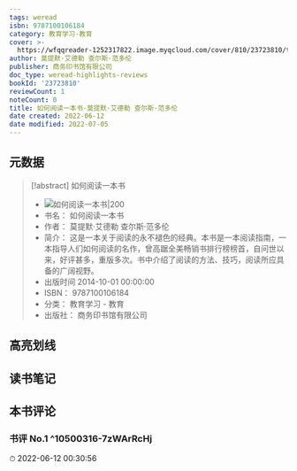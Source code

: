 ```yaml
---
tags: weread
isbn: 9787100106184
category: 教育学习-教育
cover: >-
  https://wfqqreader-1252317822.image.myqcloud.com/cover/810/23723810/t7_23723810.jpg
author: 莫提默·艾德勒 查尔斯·范多伦
publisher: 商务印书馆有限公司
doc_type: weread-highlights-reviews
bookId: '23723810'
reviewCount: 1
noteCount: 0
title: 如何阅读一本书-莫提默·艾德勒 查尔斯·范多伦
date created: 2022-06-12
date modified: 2022-07-05
---
```


## 元数据

> [!abstract] 如何阅读一本书
> - ![ 如何阅读一本书|200](https://wfqqreader-1252317822.image.myqcloud.com/cover/810/23723810/t7_23723810.jpg)
> - 书名： 如何阅读一本书
> - 作者： 莫提默·艾德勒 查尔斯·范多伦
> - 简介： 这是一本关于阅读的永不褪色的经典。本书是一本阅读指南，一本指导人们如何阅读的名作，曾高踞全美畅销书排行榜榜首，自问世以来，好评甚多，重版多次。书中介绍了阅读的方法、技巧，阅读所应具备的广阔视野。
> - 出版时间 2014-10-01 00:00:00
> - ISBN： 9787100106184
> - 分类： 教育学习 - 教育
> - 出版社： 商务印书馆有限公司

## 高亮划线

## 读书笔记

## 本书评论

### 书评 No.1 ^10500316-7zWArRcHj

⏱ 2022-06-12 00:30:56
